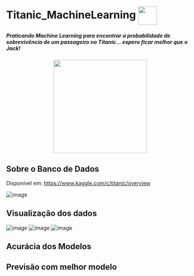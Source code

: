 # Titanic_MachineLearning <img align="center" height="50" src="https://user-images.githubusercontent.com/67704261/119057169-611c0980-b9a2-11eb-8463-5cf2c3e9a5c1.png" />
##### Praticando Machine Learning para encontrar a probabilidade de sobrevivência de um passageiro no Titanic... espero ficar melhor que o Jack!

<p align="center">
  <img align="center" height="250" src="https://user-images.githubusercontent.com/67704261/119056911-e2bf6780-b9a1-11eb-8881-c48c64452372.png"/>
</p> 


## Sobre o Banco de Dados
Disponível em: https://www.kaggle.com/c/titanic/overview

![image](https://user-images.githubusercontent.com/67704261/119065379-c9bfb200-b9b3-11eb-8537-8f325ddfca00.png)

## Visualização dos dados

![image](https://user-images.githubusercontent.com/67704261/119065474-04c1e580-b9b4-11eb-96b1-3849f276b0b3.png)
![image](https://user-images.githubusercontent.com/67704261/119065486-0ee3e400-b9b4-11eb-9ae9-960c5e812a1c.png)
![image](https://user-images.githubusercontent.com/67704261/119065497-13a89800-b9b4-11eb-9464-0994d1944aaa.png)

## Acurácia dos Modelos
## Previsão com melhor modelo
